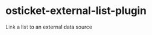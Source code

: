 osticket-external-list-plugin
=============================

Link a list to an external data source
